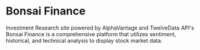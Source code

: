 # Bonsai Finance
Investment Research site powered by AlphaVantage and TwelveData API's
Bonsai Finance is a comprehensive platform that utilizes sentiment, historical, and technical analysis to display stock market data. 


 
 
